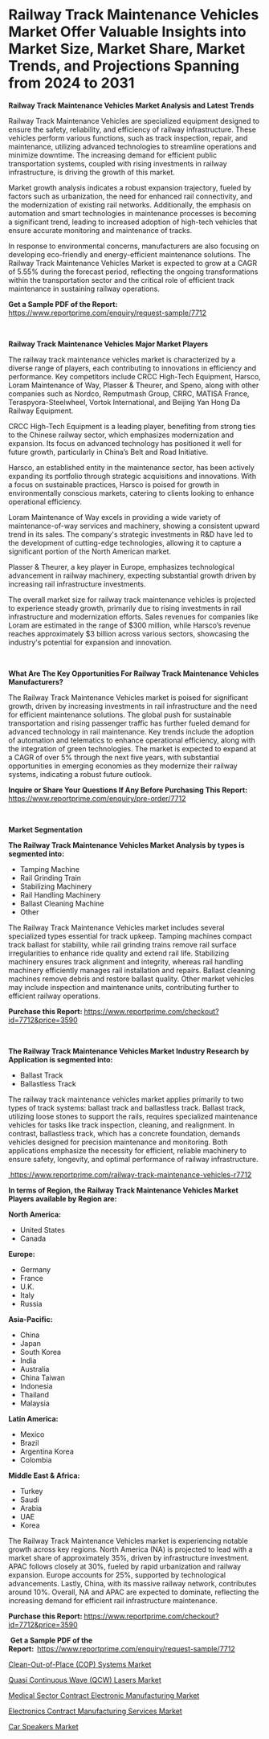 <p><h1>Railway Track Maintenance Vehicles Market Offer Valuable Insights into Market Size, Market Share, Market Trends, and Projections Spanning from 2024 to 2031</h1></p><p><strong>Railway Track Maintenance Vehicles Market Analysis and Latest Trends</strong></p>
<p><p>Railway Track Maintenance Vehicles are specialized equipment designed to ensure the safety, reliability, and efficiency of railway infrastructure. These vehicles perform various functions, such as track inspection, repair, and maintenance, utilizing advanced technologies to streamline operations and minimize downtime. The increasing demand for efficient public transportation systems, coupled with rising investments in railway infrastructure, is driving the growth of this market.</p><p>Market growth analysis indicates a robust expansion trajectory, fueled by factors such as urbanization, the need for enhanced rail connectivity, and the modernization of existing rail networks. Additionally, the emphasis on automation and smart technologies in maintenance processes is becoming a significant trend, leading to increased adoption of high-tech vehicles that ensure accurate monitoring and maintenance of tracks.</p><p>In response to environmental concerns, manufacturers are also focusing on developing eco-friendly and energy-efficient maintenance solutions. The Railway Track Maintenance Vehicles Market is expected to grow at a CAGR of 5.55% during the forecast period, reflecting the ongoing transformations within the transportation sector and the critical role of efficient track maintenance in sustaining railway operations.</p></p>
<p><strong>Get a Sample PDF of the Report:&nbsp;</strong> <a href="https://www.reportprime.com/enquiry/request-sample/7712">https://www.reportprime.com/enquiry/request-sample/7712</a></p>
<p>&nbsp;</p>
<p><strong>Railway Track Maintenance Vehicles Major Market Players</strong></p>
<p><p>The railway track maintenance vehicles market is characterized by a diverse range of players, each contributing to innovations in efficiency and performance. Key competitors include CRCC High-Tech Equipment, Harsco, Loram Maintenance of Way, Plasser & Theurer, and Speno, along with other companies such as Nordco, Remputmash Group, CRRC, MATISA France, Teraspyora-Steelwheel, Vortok International, and Beijing Yan Hong Da Railway Equipment.</p><p>CRCC High-Tech Equipment is a leading player, benefiting from strong ties to the Chinese railway sector, which emphasizes modernization and expansion. Its focus on advanced technology has positioned it well for future growth, particularly in China’s Belt and Road Initiative.</p><p>Harsco, an established entity in the maintenance sector, has been actively expanding its portfolio through strategic acquisitions and innovations. With a focus on sustainable practices, Harsco is poised for growth in environmentally conscious markets, catering to clients looking to enhance operational efficiency.</p><p>Loram Maintenance of Way excels in providing a wide variety of maintenance-of-way services and machinery, showing a consistent upward trend in its sales. The company's strategic investments in R&D have led to the development of cutting-edge technologies, allowing it to capture a significant portion of the North American market.</p><p>Plasser & Theurer, a key player in Europe, emphasizes technological advancement in railway machinery, expecting substantial growth driven by increasing rail infrastructure investments.</p><p>The overall market size for railway track maintenance vehicles is projected to experience steady growth, primarily due to rising investments in rail infrastructure and modernization efforts. Sales revenues for companies like Loram are estimated in the range of $300 million, while Harsco’s revenue reaches approximately $3 billion across various sectors, showcasing the industry's potential for expansion and innovation.</p></p>
<p>&nbsp;</p>
<p><strong>What Are The Key Opportunities For Railway Track Maintenance Vehicles Manufacturers?</strong></p>
<p><p>The Railway Track Maintenance Vehicles market is poised for significant growth, driven by increasing investments in rail infrastructure and the need for efficient maintenance solutions. The global push for sustainable transportation and rising passenger traffic has further fueled demand for advanced technology in rail maintenance. Key trends include the adoption of automation and telematics to enhance operational efficiency, along with the integration of green technologies. The market is expected to expand at a CAGR of over 5% through the next five years, with substantial opportunities in emerging economies as they modernize their railway systems, indicating a robust future outlook.</p></p>
<p><strong>Inquire or Share Your Questions If Any Before Purchasing This Report:</strong> <a href="https://www.reportprime.com/enquiry/pre-order/7712">https://www.reportprime.com/enquiry/pre-order/7712</a></p>
<p>&nbsp;</p>
<p><strong>Market Segmentation</strong></p>
<p><strong>The Railway Track Maintenance Vehicles Market Analysis by types is segmented into:</strong></p>
<p><ul><li>Tamping Machine</li><li>Rail Grinding Train</li><li>Stabilizing Machinery</li><li>Rail Handling Machinery</li><li>Ballast Cleaning Machine</li><li>Other</li></ul></p>
<p><p>The Railway Track Maintenance Vehicles market includes several specialized types essential for track upkeep. Tamping machines compact track ballast for stability, while rail grinding trains remove rail surface irregularities to enhance ride quality and extend rail life. Stabilizing machinery ensures track alignment and integrity, whereas rail handling machinery efficiently manages rail installation and repairs. Ballast cleaning machines remove debris and restore ballast quality. Other market vehicles may include inspection and maintenance units, contributing further to efficient railway operations.</p></p>
<p><strong>Purchase this Report:&nbsp;</strong><a href="https://www.reportprime.com/checkout?id=7712&price=3590">https://www.reportprime.com/checkout?id=7712&price=3590</a></p>
<p>&nbsp;</p>
<p><strong>The Railway Track Maintenance Vehicles Market Industry Research by Application is segmented into:</strong></p>
<p><ul><li>Ballast Track</li><li>Ballastless Track</li></ul></p>
<p><p>The railway track maintenance vehicles market applies primarily to two types of track systems: ballast track and ballastless track. Ballast track, utilizing loose stones to support the rails, requires specialized maintenance vehicles for tasks like track inspection, cleaning, and realignment. In contrast, ballastless track, which has a concrete foundation, demands vehicles designed for precision maintenance and monitoring. Both applications emphasize the necessity for efficient, reliable machinery to ensure safety, longevity, and optimal performance of railway infrastructure.</p></p>
<p><a href="https://www.reportprime.com/railway-track-maintenance-vehicles-r7712">&nbsp;https://www.reportprime.com/railway-track-maintenance-vehicles-r7712</a></p>
<p><strong>In terms of Region, the Railway Track Maintenance Vehicles Market Players available by Region are:</strong></p>
<p>
    <p> <strong> North America: </strong>
        <ul>
            <li>United States</li>
            <li>Canada</li>
        </ul>
        </p> 
    <p> <strong> Europe: </strong>
        <ul>
            <li>Germany</li>
            <li>France</li>
            <li>U.K.</li>
            <li>Italy</li>
            <li>Russia</li>
        </ul>
        </p> 
    <p> <strong> Asia-Pacific: </strong>
        <ul>
            <li>China</li>
            <li>Japan</li>
            <li>South Korea</li>
            <li>India</li>
            <li>Australia</li>
            <li>China Taiwan</li>
            <li>Indonesia</li>
            <li>Thailand</li>
            <li>Malaysia</li>
        </ul>
        </p> 
    <p> <strong> Latin America: </strong>
        <ul>
            <li>Mexico</li>
            <li>Brazil</li>
            <li>Argentina Korea</li>
            <li>Colombia</li>
        </ul>
        </p> 
    <p> <strong> Middle East & Africa: </strong>
        <ul>
            <li>Turkey</li>
            <li>Saudi</li>
            <li>Arabia</li>
            <li>UAE</li>
            <li>Korea</li>
        </ul>
    </p>
    </p>
<p><p>The Railway Track Maintenance Vehicles market is experiencing notable growth across key regions. North America (NA) is projected to lead with a market share of approximately 35%, driven by infrastructure investment. APAC follows closely at 30%, fueled by rapid urbanization and railway expansion. Europe accounts for 25%, supported by technological advancements. Lastly, China, with its massive railway network, contributes around 10%. Overall, NA and APAC are expected to dominate, reflecting the increasing demand for efficient rail infrastructure maintenance.</p></p>
<p><strong>Purchase this Report: </strong><a href="https://www.reportprime.com/checkout?id=7712&price=3590">https://www.reportprime.com/checkout?id=7712&price=3590</a></p>
<p>&nbsp;<strong>Get a Sample PDF of the Report:&nbsp;&nbsp;</strong><a href="https://www.reportprime.com/enquiry/request-sample/7712">https://www.reportprime.com/enquiry/request-sample/7712</a></p>
<p><strong></strong></p>
<p><p><a href="https://medium.com/@broderickleannon/what-are-the-growth-opportunities-and-challenges-in-the-clean-out-of-place-cop-systems-market-80955353303d">Clean-Out-of-Place (COP) Systems Market</a></p><p><a href="https://github.com/rahu1506/Market-Research-Report-List-6/blob/main/quasi-continuous-wave-qcw-lasers-market.md">Quasi Continuous Wave (QCW) Lasers Market</a></p><p><a href="https://issuu.com/reportprime-2/docs/medical-sector-contract-electronic-_cd750ed667e1a8">Medical Sector Contract Electronic Manufacturing Market</a></p><p><a href="https://issuu.com/reportprime-2/docs/electronics-contract-manufacturing-_a3f3612e4695e2">Electronics Contract Manufacturing Services Market</a></p><p><a href="https://www.linkedin.com/pulse/exploring-car-speakers-market-dynamics-revenue-analysis-growth-qwprc?trackingId=TnX1nib5RPiF4bDsOEqDMQ%3D%3D">Car Speakers Market</a></p></p>